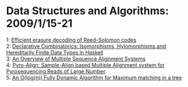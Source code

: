 # Data Structures and Algorithms: 2009/1/15-21  
1: [Efficient erasure decoding of Reed-Solomon codes](https://doi.org/10.48550/arXiv.0901.1886)  
2: [Declarative Combinatorics: Isomorphisms, Hylomorphisms and Hereditarily  Finite Data Types in Haskell](https://doi.org/10.48550/arXiv.0808.2953)  
3: [An Overview of Multiple Sequence Alignment Systems](https://doi.org/10.48550/arXiv.0901.2747)  
4: [Pyro-Align: Sample-Align based Multiple Alignment system for  Pyrosequencing Reads of Large Number](https://doi.org/10.48550/arXiv.0901.2751)  
5: [An O(log(n)) Fully Dynamic Algorithm for Maximum matching in a tree](https://doi.org/10.48550/arXiv.0901.2900)  